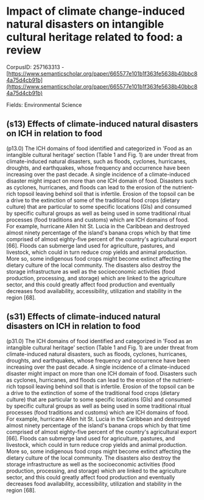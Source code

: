# Impact of climate change-induced natural disasters on intangible cultural heritage related to food: a review

CorpusID: 257163313 - [https://www.semanticscholar.org/paper/665577e101b1f363fe5638b40bbc84a75d4cb91b](https://www.semanticscholar.org/paper/665577e101b1f363fe5638b40bbc84a75d4cb91b)

Fields: Environmental Science

## (s13) Effects of climate-induced natural disasters on ICH in relation to food
(p13.0) The ICH domains of food identified and categorized in 'Food as an intangible cultural heritage' section (Table 1 and Fig. 1) are under threat from climate-induced natural disasters, such as floods, cyclones, hurricanes, droughts, and earthquakes, whose frequency and occurrence have been increasing over the past decade. A single incidence of a climate-induced disaster might impact on more than one ICH domain of food. Disasters such as cyclones, hurricanes, and floods can lead to the erosion of the nutrient-rich topsoil leaving behind soil that is infertile. Erosion of the topsoil can be a drive to the extinction of some of the traditional food crops (dietary culture) that are particular to some specific locations (GIs) and consumed by specific cultural groups as well as being used in some traditional ritual processes (food traditions and customs) which are ICH domains of food. For example, hurricane Allen hit St. Lucia in the Caribbean and destroyed almost ninety percentage of the island's banana crops which by that time comprised of almost eighty-five percent of the country's agricultural export [66]. Floods can submerge land used for agriculture, pastures, and livestock, which could in turn reduce crop yields and animal production. More so, some indigenous food crops might become extinct affecting the dietary culture of the local community. The disasters also destroy the storage infrastructure as well as the socioeconomic activities (food production, processing, and storage) which are linked to the agriculture sector, and this could greatly affect food production and eventually decreases food availability, accessibility, utilization and stability in the region [68].
## (s31) Effects of climate-induced natural disasters on ICH in relation to food
(p31.0) The ICH domains of food identified and categorized in 'Food as an intangible cultural heritage' section (Table 1 and Fig. 1) are under threat from climate-induced natural disasters, such as floods, cyclones, hurricanes, droughts, and earthquakes, whose frequency and occurrence have been increasing over the past decade. A single incidence of a climate-induced disaster might impact on more than one ICH domain of food. Disasters such as cyclones, hurricanes, and floods can lead to the erosion of the nutrient-rich topsoil leaving behind soil that is infertile. Erosion of the topsoil can be a drive to the extinction of some of the traditional food crops (dietary culture) that are particular to some specific locations (GIs) and consumed by specific cultural groups as well as being used in some traditional ritual processes (food traditions and customs) which are ICH domains of food. For example, hurricane Allen hit St. Lucia in the Caribbean and destroyed almost ninety percentage of the island's banana crops which by that time comprised of almost eighty-five percent of the country's agricultural export [66]. Floods can submerge land used for agriculture, pastures, and livestock, which could in turn reduce crop yields and animal production. More so, some indigenous food crops might become extinct affecting the dietary culture of the local community. The disasters also destroy the storage infrastructure as well as the socioeconomic activities (food production, processing, and storage) which are linked to the agriculture sector, and this could greatly affect food production and eventually decreases food availability, accessibility, utilization and stability in the region [68].
